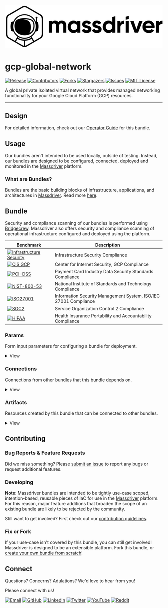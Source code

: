 [![Massdriver][logo]][website]



# gcp-global-network

[![Release][release_shield]][release_url]
[![Contributors][contributors_shield]][contributors_url]
[![Forks][forks_shield]][forks_url]
[![Stargazers][stars_shield]][stars_url]
[![Issues][issues_shield]][issues_url]
[![MIT License][license_shield]][license_url]


A global private isolated virtual network that provides managed networking functionality for your Google Cloud Platform (GCP) resources.


---

## Design

For detailed information, check out our [Operator Guide](operator.mdx) for this bundle.

## Usage

Our bundles aren't intended to be used locally, outside of testing. Instead, our bundles are designed to be configured, connected, deployed and monitored in the [Massdriver][website] platform.

### What are Bundles?

Bundles are the basic building blocks of infrastructure, applications, and architectures in [Massdriver][website]. Read more [here](https://docs.massdriver.cloud/concepts/bundles).

## Bundle


<!-- COMPLIANCE:START -->

Security and compliance scanning of our bundles is performed using [Bridgecrew](https://www.bridgecrew.cloud/). Massdriver also offers security and compliance scanning of operational infrastructure configured and deployed using the platform.

| Benchmark | Description |
|--------|---------------|
| [![Infrastructure Security](https://www.bridgecrew.cloud/badges/github/massdriver-cloud/gcp-global-network/general)](https://www.bridgecrew.cloud/link/badge?vcs=github&fullRepo=massdriver-cloud%2Fgcp-global-network&benchmark=INFRASTRUCTURE+SECURITY) | Infrastructure Security Compliance |
| [![CIS GCP](https://www.bridgecrew.cloud/badges/github/massdriver-cloud/gcp-global-network/cis_gcp)](https://www.bridgecrew.cloud/link/badge?vcs=github&fullRepo=massdriver-cloud%2Fgcp-global-network&benchmark=CIS+GCP+V1.1) | Center for Internet Security, GCP Compliance |
| [![PCI-DSS](https://www.bridgecrew.cloud/badges/github/massdriver-cloud/gcp-global-network/pci)](https://www.bridgecrew.cloud/link/badge?vcs=github&fullRepo=massdriver-cloud%2Fgcp-global-network&benchmark=PCI-DSS+V3.2) | Payment Card Industry Data Security Standards Compliance |
| [![NIST-800-53](https://www.bridgecrew.cloud/badges/github/massdriver-cloud/gcp-global-network/nist)](https://www.bridgecrew.cloud/link/badge?vcs=github&fullRepo=massdriver-cloud%2Fgcp-global-network&benchmark=NIST-800-53) | National Institute of Standards and Technology Compliance |
| [![ISO27001](https://www.bridgecrew.cloud/badges/github/massdriver-cloud/gcp-global-network/iso)](https://www.bridgecrew.cloud/link/badge?vcs=github&fullRepo=massdriver-cloud%2Fgcp-global-network&benchmark=ISO27001) | Information Security Management System, ISO/IEC 27001 Compliance |
| [![SOC2](https://www.bridgecrew.cloud/badges/github/massdriver-cloud/gcp-global-network/soc2)](https://www.bridgecrew.cloud/link/badge?vcs=github&fullRepo=massdriver-cloud%2Fgcp-global-network&benchmark=SOC2)| Service Organization Control 2 Compliance |
| [![HIPAA](https://www.bridgecrew.cloud/badges/github/massdriver-cloud/gcp-global-network/hipaa)](https://www.bridgecrew.cloud/link/badge?vcs=github&fullRepo=massdriver-cloud%2Fgcp-global-network&benchmark=HIPAA) | Health Insurance Portability and Accountability Compliance |

<!-- COMPLIANCE:END -->

### Params

Form input parameters for configuring a bundle for deployment.

<details>
<summary>View</summary>

<!-- PARAMS:START -->
## Properties

- **`private_service_connect_ip`** *(string)*: Internal IP address to use for accessing Google APIs, such as CloudFunctions, GCR or Cloud Storage, privately instead of over the internet via public IPs. This IP cannot conflict with any existing subnets or peered networks. More info: https://cloud.google.com/vpc/docs/configure-private-service-connect-apis. Default: `10.127.255.255`.

  Examples:
  ```json
  "0.0.0.0"
  ```

  ```json
  "8.8.8.8"
  ```

  ```json
  "127.0.0.1"
  ```

- **`private_services_access_cidr`** *(string)*: CIDR range to deploy GCP services to. This range cannot be used for any other purpose and cannot conflict with existing subnets or peered networks. This range is used by Google to deploy services like MemoryStore and CloudSQL without requiring individual peering connections per instance. More info: https://cloud.google.com/vpc/docs/private-services-access. Default: `10.127.0.0/17`.

  Examples:
  ```json
  "10.100.0.0/16"
  ```

  ```json
  "192.24.12.0/22"
  ```

## Examples

  ```json
  {
      "__name": "Private",
      "private_service_connect_ip": "10.127.255.255",
      "private_services_access_cidr": "10.127.0.0/17"
  }
  ```

<!-- PARAMS:END -->

</details>

### Connections

Connections from other bundles that this bundle depends on.

<details>
<summary>View</summary>

<!-- CONNECTIONS:START -->
## Properties

- **`gcp_authentication`** *(object)*: GCP Service Account. Cannot contain additional properties.
  - **`data`** *(object)*
    - **`auth_provider_x509_cert_url`** *(string)*: Auth Provider x509 Certificate URL. Default: `https://www.googleapis.com/oauth2/v1/certs`.

      Examples:
      ```json
      "https://example.com/some/path"
      ```

      ```json
      "https://massdriver.cloud"
      ```

    - **`auth_uri`** *(string)*: Auth URI. Default: `https://accounts.google.com/o/oauth2/auth`.

      Examples:
      ```json
      "https://example.com/some/path"
      ```

      ```json
      "https://massdriver.cloud"
      ```

    - **`client_email`** *(string)*: Service Account Email.

      Examples:
      ```json
      "jimmy@massdriver.cloud"
      ```

      ```json
      "service-account-y@gmail.com"
      ```

    - **`client_id`** *(string)*: .
    - **`client_x509_cert_url`** *(string)*: Client x509 Certificate URL.

      Examples:
      ```json
      "https://example.com/some/path"
      ```

      ```json
      "https://massdriver.cloud"
      ```

    - **`private_key`** *(string)*: .
    - **`private_key_id`** *(string)*: .
    - **`project_id`** *(string)*: .
    - **`token_uri`** *(string)*: Token URI. Default: `https://oauth2.googleapis.com/token`.

      Examples:
      ```json
      "https://example.com/some/path"
      ```

      ```json
      "https://massdriver.cloud"
      ```

    - **`type`** *(string)*: . Default: `service_account`.
  - **`specs`** *(object)*
    - **`gcp`** *(object)*: .
      - **`project`** *(string)*
      - **`region`** *(string)*: GCP region. Must be one of: `['us-east1', 'us-east4', 'us-west1', 'us-west2', 'us-west3', 'us-west4', 'us-central1']`.

        Examples:
        ```json
        "us-west2"
        ```

      - **`resource`** *(string)*
      - **`service`** *(string)*
      - **`zone`** *(string)*: GCP Zone.

        Examples:
<!-- CONNECTIONS:END -->

</details>

### Artifacts

Resources created by this bundle that can be connected to other bundles.

<details>
<summary>View</summary>

<!-- ARTIFACTS:START -->
## Properties

- **`network`** *(object)*: . Cannot contain additional properties.
  - **`data`** *(object)*
    - **`grn`** *(string)*: GCP Resource Name (GRN).

      Examples:
      ```json
      "projects/my-project/global/networks/my-global-network"
      ```

      ```json
      "projects/my-project/regions/us-west2/subnetworks/my-subnetwork"
      ```

      ```json
      "projects/my-project/topics/my-pubsub-topic"
      ```

      ```json
      "projects/my-project/subscriptions/my-pubsub-subscription"
      ```

      ```json
      "projects/my-project/locations/us-west2/instances/my-redis-instance"
      ```

      ```json
      "projects/my-project/locations/us-west2/clusters/my-gke-cluster"
      ```

    - **`private_service_connect_ip`** *(string)*: IP address of the Private Service Connect endpoint.
    - **`private_services_access`** *(object)*
      - **`cidr`** *(string)*: CIDR range of the Private Services Access block.

        Examples:
        ```json
        "10.100.0.0/16"
        ```

        ```json
        "192.24.12.0/22"
        ```

      - **`name`** *(string)*: Name of the Private Services Access block.
  - **`specs`** *(object)*
    - **`gcp`** *(object)*: .
      - **`project`** *(string)*
      - **`region`** *(string)*: GCP region. Must be one of: `['us-east1', 'us-east4', 'us-west1', 'us-west2', 'us-west3', 'us-west4', 'us-central1']`.

        Examples:
        ```json
        "us-west2"
        ```

      - **`resource`** *(string)*
      - **`service`** *(string)*
      - **`zone`** *(string)*: GCP Zone.

        Examples:
<!-- ARTIFACTS:END -->

</details>

## Contributing

<!-- CONTRIBUTING:START -->

### Bug Reports & Feature Requests

Did we miss something? Please [submit an issue](https://github.com/massdriver-cloud/gcp-global-network/issues) to report any bugs or request additional features.

### Developing

**Note**: Massdriver bundles are intended to be tightly use-case scoped, intention-based, reusable pieces of IaC for use in the [Massdriver][website] platform. For this reason, major feature additions that broaden the scope of an existing bundle are likely to be rejected by the community.

Still want to get involved? First check out our [contribution guidelines](https://docs.massdriver.cloud/bundles/contributing).

### Fix or Fork

If your use-case isn't covered by this bundle, you can still get involved! Massdriver is designed to be an extensible platform. Fork this bundle, or [create your own bundle from scratch](https://docs.massdriver.cloud/bundles/development)!

<!-- CONTRIBUTING:END -->

## Connect

<!-- CONNECT:START -->

Questions? Concerns? Adulations? We'd love to hear from you!

Please connect with us!

[![Email][email_shield]][email_url]
[![GitHub][github_shield]][github_url]
[![LinkedIn][linkedin_shield]][linkedin_url]
[![Twitter][twitter_shield]][twitter_url]
[![YouTube][youtube_shield]][youtube_url]
[![Reddit][reddit_shield]][reddit_url]

<!-- markdownlint-disable -->

[logo]: https://raw.githubusercontent.com/massdriver-cloud/docs/main/static/img/logo-with-logotype-horizontal-400x110.svg
[docs]: https://docs.massdriver.cloud/?utm_source=github&utm_medium=readme&utm_campaign=gcp-global-network&utm_content=docs
[website]: https://www.massdriver.cloud/?utm_source=github&utm_medium=readme&utm_campaign=gcp-global-network&utm_content=website
[github]: https://github.com/massdriver-cloud?utm_source=github&utm_medium=readme&utm_campaign=gcp-global-network&utm_content=github
[slack]: https://massdriverworkspace.slack.com/?utm_source=github&utm_medium=readme&utm_campaign=gcp-global-network&utm_content=slack
[linkedin]: https://www.linkedin.com/company/massdriver/?utm_source=github&utm_medium=readme&utm_campaign=gcp-global-network&utm_content=linkedin



[contributors_shield]: https://img.shields.io/github/contributors/massdriver-cloud/gcp-global-network.svg?style=for-the-badge
[contributors_url]: https://github.com/massdriver-cloud/gcp-global-network/graphs/contributors
[forks_shield]: https://img.shields.io/github/forks/massdriver-cloud/gcp-global-network.svg?style=for-the-badge
[forks_url]: https://github.com/massdriver-cloud/gcp-global-network/network/members
[stars_shield]: https://img.shields.io/github/stars/massdriver-cloud/gcp-global-network.svg?style=for-the-badge
[stars_url]: https://github.com/massdriver-cloud/gcp-global-network/stargazers
[issues_shield]: https://img.shields.io/github/issues/massdriver-cloud/gcp-global-network.svg?style=for-the-badge
[issues_url]: https://github.com/massdriver-cloud/gcp-global-network/issues
[release_url]: https://github.com/massdriver-cloud/gcp-global-network/releases/latest
[release_shield]: https://img.shields.io/github/release/massdriver-cloud/gcp-global-network.svg?style=for-the-badge
[license_shield]: https://img.shields.io/github/license/massdriver-cloud/gcp-global-network.svg?style=for-the-badge
[license_url]: https://github.com/massdriver-cloud/gcp-global-network/blob/main/LICENSE


[email_url]: mailto:support@massdriver.cloud
[email_shield]: https://img.shields.io/badge/email-Massdriver-black.svg?style=for-the-badge&logo=mail.ru&color=000000
[github_url]: mailto:support@massdriver.cloud
[github_shield]: https://img.shields.io/badge/follow-Github-black.svg?style=for-the-badge&logo=github&color=181717
[linkedin_url]: https://linkedin.com/in/massdriver-cloud
[linkedin_shield]: https://img.shields.io/badge/follow-LinkedIn-black.svg?style=for-the-badge&logo=linkedin&color=0A66C2
[twitter_url]: https://twitter.com/massdriver?utm_source=github&utm_medium=readme&utm_campaign=gcp-global-network&utm_content=twitter
[twitter_shield]: https://img.shields.io/badge/follow-Twitter-black.svg?style=for-the-badge&logo=twitter&color=1DA1F2
[discourse_url]: https://community.massdriver.cloud?utm_source=github&utm_medium=readme&utm_campaign=gcp-global-network&utm_content=discourse
[discourse_shield]: https://img.shields.io/badge/join-Discourse-black.svg?style=for-the-badge&logo=discourse&color=000000
[youtube_url]: https://www.youtube.com/channel/UCfj8P7MJcdlem2DJpvymtaQ
[youtube_shield]: https://img.shields.io/badge/subscribe-Youtube-black.svg?style=for-the-badge&logo=youtube&color=FF0000
[reddit_url]: https://www.reddit.com/r/massdriver
[reddit_shield]: https://img.shields.io/badge/subscribe-Reddit-black.svg?style=for-the-badge&logo=reddit&color=FF4500

<!-- markdownlint-restore -->

<!-- CONNECT:END -->
